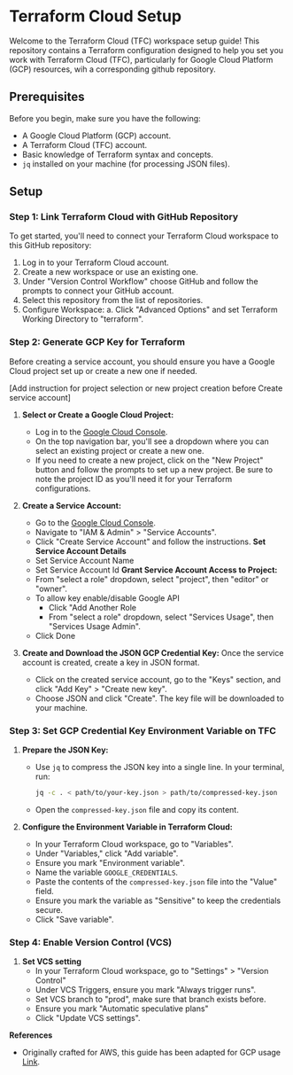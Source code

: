  # Terraform Cloud Setup
 
 Welcome to the Terraform Cloud (TFC) workspace setup guide! This repository contains a Terraform configuration designed to help you set you work with Terraform Cloud (TFC), particularly for Google Cloud Platform (GCP) resources, wih a corresponding github repository.
 ## Prerequisites

 Before you begin, make sure you have the following:

 - A Google Cloud Platform (GCP) account.
 - A Terraform Cloud (TFC) account.
 - Basic knowledge of Terraform syntax and concepts.
 - `jq` installed on your machine (for processing JSON files).

 ## Setup

 ### Step 1: Link Terraform Cloud with GitHub Repository

 To get started, you'll need to connect your Terraform Cloud workspace to this GitHub repository:

 1. Log in to your Terraform Cloud account.
 2. Create a new workspace or use an existing one.
 3. Under "Version Control Workflow" choose GitHub and follow the prompts to connect your GitHub account.
 4. Select this repository from the list of repositories.
 5. Configure Workspace:
    a. Click "Advanced Options" and set Terraform Working Directory to "terraform".

 ### Step 2: Generate GCP Key for Terraform

 Before creating a service account, you should ensure you have a Google Cloud project set up or create a new one if needed.

[Add instruction for project selection or new project creation before Create service account]
 1. **Select or Create a Google Cloud Project:**
      - Log in to the [Google Cloud Console](https://console.cloud.google.com/).
      - On the top navigation bar, you'll see a dropdown where you can  select an existing project or create a new one.
      - If you need to create a new project, click on the "New Project" button  and follow the prompts to set up a new project. Be sure to note the project ID as you'll need it for your Terraform configurations.

 2. **Create a Service Account:**
    - Go to the [Google Cloud Console](https://console.cloud.google.com/).
    - Navigate to "IAM & Admin" > "Service Accounts".
    - Click "Create Service Account" and follow the instructions.
   **Set Service Account Details**
    - Set Service Account Name
    - Set Service Account Id
   **Grant Service Account Access to Project:**
    - From "select a role" dropdown, select "project", then "editor" or "owner".
    - To allow key enable/disable Google API 
      - Click "Add Another Role
      - From "select a role" dropdown, select "Services Usage", then "Services Usage Admin".
    - Click Done

 3. **Create and Download the JSON GCP Credential Key:**
   Once the service account is created, create a key in JSON format.
    - Click on the created service account, go to the "Keys" section, and click "Add Key" > "Create new key".
    - Choose JSON and click "Create". The key file will be downloaded to your machine.

 ### Step 3: Set GCP Credential Key Environment Variable on TFC

 1. **Prepare the JSON Key:**
    - Use `jq` to compress the JSON key into a single line. In your terminal, run:
      ```bash
      jq -c . < path/to/your-key.json > path/to/compressed-key.json
      ```
    - Open the `compressed-key.json` file and copy its content.

 2. **Configure the Environment Variable in Terraform Cloud:**
    - In your Terraform Cloud workspace, go to "Variables".
    - Under "Variables," click "Add variable".
    - Ensure you mark "Environment variable".
    - Name the variable `GOOGLE_CREDENTIALS`.
    - Paste the contents of the `compressed-key.json` file into the "Value" field.
    - Ensure you mark the variable as "Sensitive" to keep the credentials secure.
    - Click "Save variable".

 ### Step 4: Enable Version Control (VCS)
 1. **Set VCS setting**
      - In your Terraform Cloud workspace, go to "Settings" > "Version Control"
      - Under VCS Triggers, ensure you mark "Always trigger runs".
      - Set VCS branch to "prod", make sure that branch exists before.
      - Ensure you mark "Automatic speculative plans"
      - Click "Update VCS settings".


**References**
- Originally crafted for AWS, this guide has been adapted for GCP usage [Link](https://developer.hashicorp.com/terraform/tutorials/cloud-get-started/cloud-sign-up).
